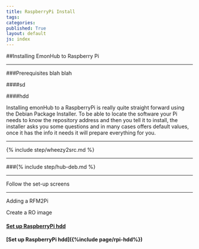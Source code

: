 ```yaml
---
title: RaspberryPi Install
tags: 
categories: 
published: True
layout: default
js: index
---
```


##Installing EmonHub to Raspberry Pi

-----------------------------------

###Prerequisites 
blah blah

####sd

####hdd

Installing emonHub to a RaspberryPi is really quite straight forward using the Debian Package Installer. To be able to locate the software your Pi needs to know the repository address and then you tell it to install, the installer asks you some questions and in many cases offers default values, once it has the info it needs it will prepare everything for you.

----------

{% include step/wheezy2src.md %}

----

###{% include step/hub-deb.md %}

---

Follow the set-up screens

-----------------------------

Adding a RFM2Pi

Create a RO image

#### [Set up RaspberryPi hdd]({{site.page}}install/raspberrypi/hdd)

#### [Set up RaspberryPi hdd]({%include page/rpi-hdd%})





